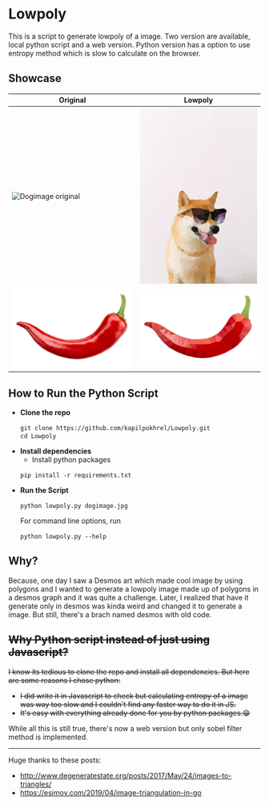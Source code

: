 # Lowpoly

This is a script to generate lowpoly of a image. Two version are available, local python script and a web version. Python version has a option to use entropy method which is slow to calculate on the browser.

## Showcase
| Original | Lowpoly |
|----------|---------|
|![Dogimage original](dogimage.jpg)|![Dogimage lowpoly](dogimage_lowpoly.png)|
|![chilli original](chilli.png)|![chilli lowpoly](chilli_lowpoly.png)|

## How to Run the Python Script

- **Clone the repo**
    ```
    git clone https://github.com/kapilpokhrel/Lowpoly.git
    cd Lowpoly
    ```
- **Install dependencies**
    - Install python packages
    ```
    pip install -r requirements.txt
    ```
- **Run the Script**
    ```
    python lowpoly.py dogimage.jpg
    ```
    For command line options, run
    ```
    python lowpoly.py --help
    ```

## Why?

Because, one day I saw a Desmos art which made cool image by using polygons and I wanted to generate a lowpoly image made up of polygons in a desmos graph and it was quite a challenge. Later, I realized that have it generate only in desmos was kinda weird and changed it to generate a image. But still, there's a brach named desmos with old code.

## ~~Why Python script instead of just using Javascript?~~

~~I know its tedious to clone the repo and install all dependencies. But here are some reasons I chose python:~~
- ~~I did write it in Javascript to check but calculating entropy of a image was way too slow and I couldn't find any faster way to do it in JS.~~
- ~~It's easy with everything already done for you by python packages.:grin:~~

While all this is still true, there's now a web version but only sobel filter method is implemented.

----
Huge thanks to these posts:
- http://www.degeneratestate.org/posts/2017/May/24/images-to-triangles/
- https://esimov.com/2019/04/image-triangulation-in-go
